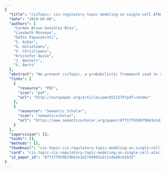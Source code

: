 ```yaml
---
{
  "title": "cisTopic: cis-regulatory topic modeling on single-cell ATAC-seq data",
  "date": "2019-04-08",
  "authors": [
    "Carmen Bravo González-Blas",
    "Liesbeth Minnoye",
    "Dafni Papasokrati",
    "S. Aibar",
    "G. Hulselmans",
    "V. Christiaens",
    "Kristofer Davie",
    "J. Wouters",
    "S. Aerts"
  ],
  "abstract": "We present cisTopic, a probabilistic framework used to simultaneously discover coaccessible enhancers and stable cell states from sparse single-cell epigenomics data (http://github.com/aertslab/cistopic). Using a compendium of single-cell ATAC-seq datasets from differentiating hematopoietic cells, brain and transcription factor perturbations, we demonstrate that topic modeling can be exploited for robust identification of cell types, enhancers and relevant transcription factors. cisTopic provides insight into the mechanisms underlying regulatory heterogeneity in cell populations.As an unsupervised Bayesian framework, cisTopic classifies regions in scATAC-seq data into regulatory topics, which are used for clustering.",
  "links": [
    {
      "resource": "PDF",
      "icon": "pdf",
      "url": "http://europepmc.org/articles/pmc6517279?pdf=render"
    },
    {
      "resource": "Semantic Scholar",
      "icon": "semanticscholar",
      "url": "https://www.semanticscholar.org/paper/87f17f939b79bb3e1d2746993a2c1cda48cb1b32"
    }
  ],
  "supervision": [],
  "tasks": [],
  "methods": [],
  "thumbnail": "cis-topic-cis-regulatory-topic-modeling-on-single-cell-atac-seq-data-thumb.jpg",
  "card": "cis-topic-cis-regulatory-topic-modeling-on-single-cell-atac-seq-data-card.jpg",
  "s2_paper_id": "87f17f939b79bb3e1d2746993a2c1cda48cb1b32"
}
---
```


